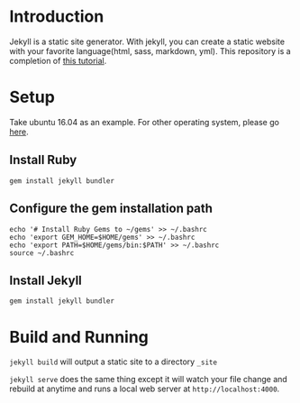 # Introduction
Jekyll is a static site generator. With jekyll, you can create a static website with your favorite language(html, sass, markdown, yml). This repository is a completion of [this tutorial](https://jekyllrb.com/docs/step-by-step/01-setup/).

# Setup
Take ubuntu 16.04 as an example. For other operating system, please go [here](https://jekyllrb.com/docs/installation/).

## Install Ruby
`gem install jekyll bundler`

## Configure the gem installation path
```
echo '# Install Ruby Gems to ~/gems' >> ~/.bashrc
echo 'export GEM_HOME=$HOME/gems' >> ~/.bashrc
echo 'export PATH=$HOME/gems/bin:$PATH' >> ~/.bashrc
source ~/.bashrc
```

## Install Jekyll
`gem install jekyll bundler`

# Build and Running
`jekyll build` will output a static site to a directory `_site`

`jekyll serve` does the same thing except it will watch your file change and rebuild at anytime and runs a local web server at `http://localhost:4000`.